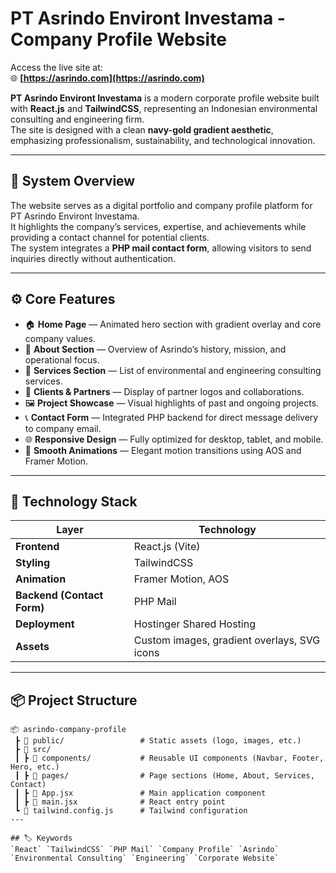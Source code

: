 # PT Asrindo Environt Investama - Company Profile Website
Access the live site at:  
   🌐 **[https://asrindo.com](https://asrindo.com)**

**PT Asrindo Environt Investama** is a modern corporate profile website built with **React.js** and **TailwindCSS**, representing an Indonesian environmental consulting and engineering firm.  
The site is designed with a clean **navy-gold gradient aesthetic**, emphasizing professionalism, sustainability, and technological innovation.

---

## 🧱 System Overview

The website serves as a digital portfolio and company profile platform for PT Asrindo Environt Investama.  
It highlights the company’s services, expertise, and achievements while providing a contact channel for potential clients.  
The system integrates a **PHP mail contact form**, allowing visitors to send inquiries directly without authentication.

---

## ⚙️ Core Features

- 🏠 **Home Page** — Animated hero section with gradient overlay and core company values.  
- 🏢 **About Section** — Overview of Asrindo’s history, mission, and operational focus.  
- 🔧 **Services Section** — List of environmental and engineering consulting services.  
- 🤝 **Clients & Partners** — Display of partner logos and collaborations.  
- 🖼️ **Project Showcase** — Visual highlights of past and ongoing projects.  
- 📞 **Contact Form** — Integrated PHP backend for direct message delivery to company email.  
- 🌐 **Responsive Design** — Fully optimized for desktop, tablet, and mobile.  
- 💫 **Smooth Animations** — Elegant motion transitions using AOS and Framer Motion.

---

## 🧩 Technology Stack

| Layer | Technology |
|-------|-------------|
| **Frontend** | React.js (Vite) |
| **Styling** | TailwindCSS |
| **Animation** | Framer Motion, AOS |
| **Backend (Contact Form)** | PHP Mail |
| **Deployment** | Hostinger Shared Hosting |
| **Assets** | Custom images, gradient overlays, SVG icons |

---

## 📦 Project Structure

```
📦 asrindo-company-profile
 ┣ 📁 public/                 # Static assets (logo, images, etc.)
 ┣ 📁 src/
 ┃ ┣ 📁 components/           # Reusable UI components (Navbar, Footer, Hero, etc.)
 ┃ ┣ 📁 pages/                # Page sections (Home, About, Services, Contact)
 ┃ ┣ 📄 App.jsx               # Main application component
 ┃ ┣ 📄 main.jsx              # React entry point
 ┗ 📄 tailwind.config.js      # Tailwind configuration
---

## 🏷️ Keywords
`React` `TailwindCSS` `PHP Mail` `Company Profile` `Asrindo` `Environmental Consulting` `Engineering` `Corporate Website`
